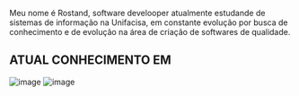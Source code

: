 Meu nome é Rostand, software develooper atualmente estudande de sistemas de informação na Unifacisa, em constante evolução por busca de conhecimento e de evolução na área de criação de softwares de qualidade.

ATUAL CONHECIMENTO EM
----------------------------

![image](https://github.com/user-attachments/assets/afba305e-9e33-4ebd-a369-80dc11b011e0) ![image](https://github.com/user-attachments/assets/a65d5465-7d7e-47b2-8efc-b7839e3aaef3)










